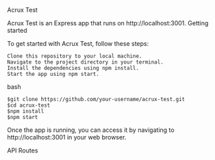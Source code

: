 Acrux Test

Acrux Test is an Express app that runs on http://localhost:3001.
Getting started

To get started with Acrux Test, follow these steps:

    Clone this repository to your local machine.
    Navigate to the project directory in your terminal.
    Install the dependencies using npm install.
    Start the app using npm start.

bash
```
$git clone https://github.com/your-username/acrux-test.git
$cd acrux-test
$npm install
$npm start
```

Once the app is running, you can access it by navigating to http://localhost:3001 in your web browser.

API Routes
